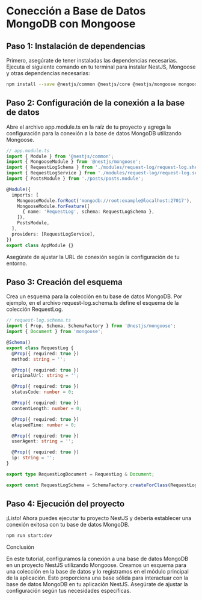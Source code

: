 # Conección a Base de Datos MongoDB con Mongoose

## Paso 1: Instalación de dependencias

Primero, asegúrate de tener instaladas las dependencias necesarias. Ejecuta el siguiente comando en tu terminal para instalar NestJS, Mongoose y otras dependencias necesarias:

```bash
npm install --save @nestjs/common @nestjs/core @nestjs/mongoose mongoose
```
## Paso 2: Configuración de la conexión a la base de datos

Abre el archivo app.module.ts en la raíz de tu proyecto y agrega la configuración para la conexión a la base de datos MongoDB utilizando Mongoose.

``` ts
// app.module.ts
import { Module } from '@nestjs/common';
import { MongooseModule } from '@nestjs/mongoose';
import { RequestLogSchema } from './modules/request-log/request-log.shema';
import { RequestLogService } from './modules/request-log/request-log.service';
import { PostsModule } from './posts/posts.module';

@Module({
  imports: [
    MongooseModule.forRoot('mongodb://root:example@localhost:27017'), 
    MongooseModule.forFeature([
      { name: 'RequestLog', schema: RequestLogSchema },
    ]),
    PostsModule,
  ],
  providers: [RequestLogService],
})
export class AppModule {}
```
Asegúrate de ajustar la URL de conexión según la configuración de tu entorno.

## Paso 3: Creación del esquema

Crea un esquema para la colección en tu base de datos MongoDB. Por ejemplo, en el archivo request-log.schema.ts define el esquema de la colección RequestLog.

``` ts
// request-log.schema.ts
import { Prop, Schema, SchemaFactory } from '@nestjs/mongoose';
import { Document } from 'mongoose';

@Schema()
export class RequestLog {
  @Prop({ required: true })
  method: string = '';

  @Prop({ required: true })
  originalUrl: string = '';

  @Prop({ required: true })
  statusCode: number = 0;

  @Prop({ required: true })
  contentLength: number = 0;

  @Prop({ required: true })
  elapsedTime: number = 0;

  @Prop({ required: true })
  userAgent: string = '';

  @Prop({ required: true })
  ip: string = '';
}

export type RequestLogDocument = RequestLog & Document;

export const RequestLogSchema = SchemaFactory.createForClass(RequestLog);
```
## Paso 4: Ejecución del proyecto

¡Listo! Ahora puedes ejecutar tu proyecto NestJS y debería establecer una conexión exitosa con tu base de datos MongoDB.

``` bash
npm run start:dev
```
Conclusión

En este tutorial, configuramos la conexión a una base de datos MongoDB en un proyecto NestJS utilizando Mongoose. Creamos un esquema para una colección en la base de datos y lo registramos en el módulo principal de la aplicación. Esto proporciona una base sólida para interactuar con la base de datos MongoDB en tu aplicación NestJS. Asegúrate de ajustar la configuración según tus necesidades específicas.